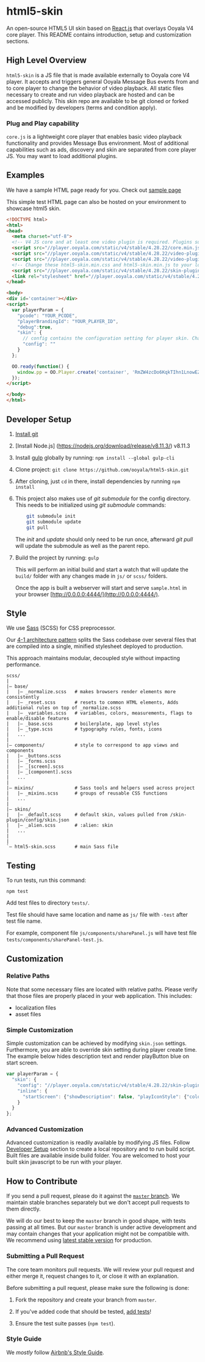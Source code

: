 # html5-skin
An open-source HTML5 UI skin based on [React.js](https://github.com/facebook/react) that overlays Ooyala V4 core player. This README contains introduction, setup and customization sections.

## High Level Overview
`html5-skin` is a JS file that is made available externally to Ooyala core V4 player. It accepts and triggers general Ooyala Message Bus events from and to core player to change the behavior of video playback. All static files necessary to create and run video playback are hosted and can be accessed publicly. This skin repo are available to be git cloned or forked and be modified by developers (terms and condition apply).

### Plug and Play capability
`core.js` is a lightweight core player that enables basic video playback functionality and provides Message Bus environment. Most of additional capabilities such as ads, discovery and skin are separated from core player JS. You may want to load additional plugins.

## Examples
We have a sample HTML page ready for you. Check out [sample page](http://debug.ooyala.com/ea/index.html?ec=RmZW4zcDo6KqkTIhn1LnowEZyUYn5Tb2&pbid=26e2e3c1049c4e70ae08a242638b5c40&pcode=5zb2wxOlZcNCe_HVT3a6cawW298X&core_player=http%3A%2F%2Fplayer.ooyala.com%2Fstatic%2Fv4%2Fproduction%2Flatest%2Fcore.min.js&video_plugins=http%3A%2F%2Fplayer.ooyala.com%2Fstatic%2Fv4%2Fproduction%2Flatest%2Fvideo-plugin%2Fmain_html5.min.js%0Ahttp%3A%2F%2Fplayer.ooyala.com%2Fstatic%2Fv4%2Fproduction%2Flatest%2Fvideo-plugin%2Fbit_wrapper.min.js&html5_skin=http%3A%2F%2Fplayer.ooyala.com%2Fstatic%2Fv4%2Fproduction%2Flatest%2Fskin-plugin%2Fhtml5-skin.min.js&skin_asset=http%3A%2F%2Fplayer.ooyala.com%2Fstatic%2Fv4%2Fproduction%2Flatest%2Fskin-plugin%2Fhtml5-skin.min.css&skin_config=http%3A%2F%2Fplayer.ooyala.com%2Fstatic%2Fv4%2Fproduction%2Flatest%2Fskin-plugin%2Fskin.json&trackingLevel=unset)

This simple test HTML page can also be hosted on your environment to showcase html5 skin.
```html
<!DOCTYPE html>
<html>
<head>
  <meta charset="utf-8">
  <!-- V4 JS core and at least one video plugin is required. Plugins such as skin, discovery and Advertising need to be loaded separately -->
  <script src="//player.ooyala.com/static/v4/stable/4.28.22/core.min.js"></script>
  <script src="//player.ooyala.com/static/v4/stable/4.28.22/video-plugin/main_html5.min.js"></script>
  <script src="//player.ooyala.com/static/v4/stable/4.28.22/video-plugin/bit_wrapper.min.js"></script>
  <!-- Change these html5-skin.min.css and html5-skin.min.js to your local build if necessary -->
  <script src="//player.ooyala.com/static/v4/stable/4.28.22/skin-plugin/html5-skin.min.js"></script>
  <link rel="stylesheet" href="//player.ooyala.com/static/v4/stable/4.28.22/skin-plugin/html5-skin.min.css"/>
</head>

<body>
<div id='container'></div>
<script>
  var playerParam = {
    "pcode": "YOUR_PCODE",
    "playerBrandingId": "YOUR_PLAYER_ID",
    "debug":true,
    "skin": {
      // config contains the configuration setting for player skin. Change to your local config when necessary.
      "config": ""
    }
  };

  OO.ready(function() {
    window.pp = OO.Player.create('container', 'RmZW4zcDo6KqkTIhn1LnowEZyUYn5Tb2', playerParam);
  });
</script>

</body>
</html>
```

## Developer Setup
1. [Install git](https://git-scm.com/book/en/v2/Getting-Started-Installing-Git)

2. [Install Node.js] (https://nodejs.org/download/release/v8.11.3/) v8.11.3

3. Install [gulp](http://gulpjs.com) globally by running: `npm install --global gulp-cli`

4. Clone project: `git clone https://github.com/ooyala/html5-skin.git`

5. After cloning, just `cd` in there, install dependencies by running `npm install`

6. This project also makes use of *git submodule* for the config directory. This needs to be initialized
using *git submodule* commands:
   ```sh
       git submodule init
       git submodule update
       git pull
   ```
   The *init* and *update* should only need to be run once, afterward *git pull* will update the submodule as well as the parent repo.

7. Build the project by running: `gulp`

   This will perform an initial build and start a watch that will update the `build/` folder with any changes made in `js/` or `scss/` folders.

   Once the app is built a webserver will start and serve `sample.html` in your browser [http://0.0.0.0:4444/](http://0.0.0.0:4444/).

## Style
We use [Sass](http://sass-lang.com/) (SCSS) for CSS preprocessor.

Our [4-1 architecture pattern](http://sass-guidelin.es/#the-7-1-pattern) splits the Sass codebase over several files that are compiled into a single, minified stylesheet deployed to production.

This approach maintains modular, decoupled style without impacting performance.

```
scss/
|
|– base/
|   |– _normalize.scss   # makes browsers render elements more consistently
|   |– _reset.scss       # resets to common HTML elements, Adds additional rules on top of _normalize.scss
|   |– _variables.scss   # variables, colors, measurements, flags to enable/disable features
|   |– _base.scss        # boilerplate, app level styles
|   |– _type.scss        # typography rules, fonts, icons
|   ...
|
|– components/           # style to correspond to app views and components
|   |– _buttons.scss
|   |– _forms.scss
|   |– _[screen].scss
|   |– _[component].scss
|   ...
|
|– mixins/               # Sass tools and helpers used across project
|   |– _mixins.scss      # groups of reusable CSS functions
|   ...
|
|– skins/
|   |– _default.scss     # default skin, values pulled from /skin-plugin/config/skin.json
|   |– _alien.scss       # :alien: skin
|   ...
|
|
`– html5-skin.scss       # main Sass file
```

## Testing
To run tests, run this command:

    npm test

Add test files to directory `tests/`.

Test file should have same location and name as `js/` file with `-test` after test file name.

For example, component file `js/components/sharePanel.js` will have test file `tests/components/sharePanel-test.js`.

## Customization

### Relative Paths
Note that some necessary files are located with relative paths. Please verify that those files are properly placed in your web application. This includes:
- localization files
- asset files

### Simple Customization
Simple customization can be achieved by modifying `skin.json` settings. Furthermore, you are able to override skin setting during player create time. The example below hides description text and render playButton blue on start screen.

```javascript
var playerParam = {
  "skin": {
    "config": "//player.ooyala.com/static/v4/stable/4.28.22/skin-plugin/skin.json",
    "inline": {
      "startScreen": {"showDescription": false, "playIconStyle": {"color": "blue"}}
    }
  }
};
```

### Advanced Customization
Advanced customization is readily available by modifying JS files. Follow [Developer Setup](#developer-setup) section to create a local repository and to run build script. Built files are available inside build folder. You are welcomed to host your built skin javascript to be run with your player.

## How to Contribute

If you send a pull request, please do it against the [`master` branch](https://github.com/ooyala/html5-skin/tree/master). We maintain stable branches separately but we don't accept pull requests to them directly.

We will do our best to keep the `master` branch in good shape, with tests passing at all times. But our `master` branch is under active development and may contain changes that your application might not be compatible with. We recommend using [latest stable version](https://github.com/ooyala/html5-skin/tree/stable) for production.

### Submitting a Pull Request
The core team monitors pull requests. We will review your pull request and either merge it, request changes to it, or close it with an explanation.

Before submitting a pull request, please make sure the following is done:

1. Fork the repository and create your branch from `master`.

2. If you've added code that should be tested, [add tests](https://github.com/ooyala/html5-skin#testing)!

3. Ensure the test suite passes (`npm test`).

### Style Guide
We *mostly* follow [Airbnb's Style Guide](https://github.com/airbnb/javascript).
